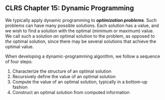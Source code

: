 ## CLRS Chapter 15: Dynamic Programming

We typically apply dynamic programming to ***optimization problems***. Such problems can have many possible solutions.
Each solution has a value, and we wish to find a solution with the optimal (minimum or maximum) value. We call such a
solution *an* optimal solution to the problem, as opposed to *the* optimal solution, since there may be several
solutions that achieve the optimal value.

When developing a dynamic-programming algorithm, we follow a sequence of four steps:

1. Characterize the structure of an optimal solution
2. Recursively define the value of an optimal solution
3. Compute the value of an optimal solution, typically in a bottom-up fashion
4. Construct an optimal solution from computed information

